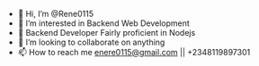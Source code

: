 - 👋 Hi, I’m @Rene0115
- 👀 I’m interested in Backend Web Development
- 🌱 Backend Developer Fairly proficient in Nodejs
- 💞️ I’m looking to collaborate on anything  
- 📫 How to reach me enere0115@gmail.com || +2348119897301

<!---
Rene0115/Rene0115 is a ✨ special ✨ repository because its `README.md` (this file) appears on your GitHub profile.
You can click the Preview link to take a look at your changes.
--->
